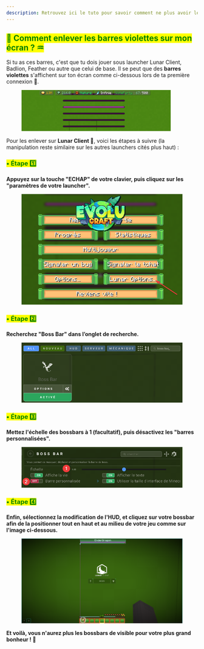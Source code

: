 ```yaml
---
description: Retrouvez ici le tuto pour savoir comment ne plus avoir les barre violette sur votre écran.
---
```


## <mark style="color:green;">💠 Comment enlever les barres violettes sur mon écran ? ♒</mark>

Si tu as ces barres, c'est que tu dois jouer sous launcher Lunar Client, Badlion, Feather ou autre que celui de base. Il se peut que des **barres violettes** s'affichent sur ton écran comme ci-dessous lors de ta première connexion 🤨.  
<figure><img src="../.gitbook/assets/Tuto_Et_Astuce/Tuto_BarreViolette.png" alt=""></figure>

Pour les enlever sur **Lunar Client 🌙**, voici les étapes à suivre (la manipulation reste similaire sur les autres launchers cités plus haut) :

### <mark style="color:green;">• Étape 1️⃣</mark>
**Appuyez sur la touche "ECHAP" de votre clavier, puis cliquez sur les "paramètres de votre launcher".** 
<figure><img src="../.gitbook/assets/Tuto_Et_Astuce/Tuto_LunarOption.png" alt="" width="600"></figure>

### <mark style="color:green;">• Étape 2️⃣</mark>
**Recherchez "Boss Bar" dans l’onglet de recherche.**
<figure><img src="../.gitbook/assets/Tuto_Et_Astuce/Tuto_SelectBossBar.png" alt="" width="600"></figure>

### <mark style="color:green;">• Étape 3️⃣</mark>
**Mettez l'échelle des bossbars à 1 (facultatif), puis désactivez les "barres personnalisées".**
<figure><img src="../.gitbook/assets/Tuto_Et_Astuce/Tuto_ScaleEtDesac.png" alt="" width="600"></figure>

### <mark style="color:green;">• Étape 4️⃣</mark>
**Enfin, sélectionnez la modification de l'HUD, et cliquez sur votre bossbar afin de la positionner __tout en haut et au milieu de votre jeu__ comme sur l'image ci-dessous.**
<figure><img src="../.gitbook/assets/Tuto_Et_Astuce/Tuto_BarrePlacement.png" alt="" width="600"></figure>

**Et voilà, vous n'aurez plus les bossbars de visible pour votre plus grand bonheur ! 🥳**
